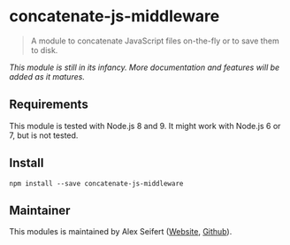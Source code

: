 # concatenate-js-middleware

> A module to concatenate JavaScript files on-the-fly or to save them to disk.

*This module is still in its infancy. More documentation and features will be added as it matures.*

## Requirements

This module is tested with Node.js 8 and 9. It might work with Node.js 6 or 7, but is not tested.

## Install

```
npm install --save concatenate-js-middleware
```

## Maintainer

This modules is maintained by Alex Seifert ([Website](https://www.alexseifert.com), [Github](https://github.com/eiskalteschatten)).
